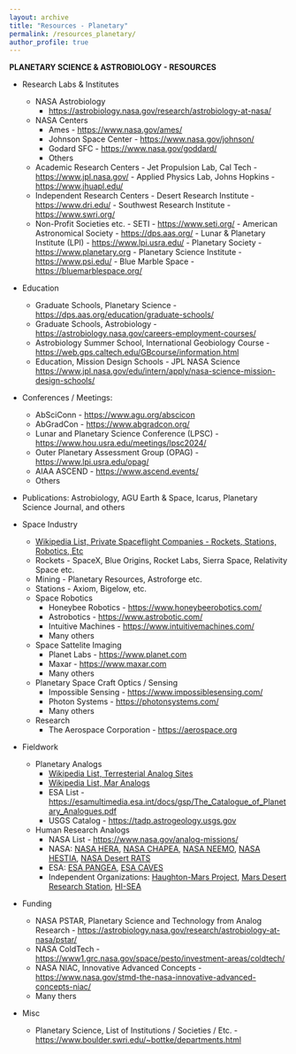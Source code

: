 ```yaml
---
layout: archive
title: "Resources - Planetary"
permalink: /resources_planetary/
author_profile: true
---
```


**PLANETARY SCIENCE & ASTROBIOLOGY - RESOURCES**

- Research Labs & Institutes
	- NASA Astrobiology 
		- https://astrobiology.nasa.gov/research/astrobiology-at-nasa/
  	- NASA Centers
		- Ames - https://www.nasa.gov/ames/
		- Johnson Space Center - https://www.nasa.gov/johnson/
		- Godard SFC - https://www.nasa.gov/goddard/
		- Others
  - Academic Research Centers
		- Jet Propulsion Lab, Cal Tech - https://www.jpl.nasa.gov/
		- Applied Physics Lab, Johns Hopkins - https://www.jhuapl.edu/
  - Independent Research Centers 
		- Desert Research Institute - https://www.dri.edu/
		- Southwest Research Institute - https://www.swri.org/
  - Non-Profit Societies etc.
		- SETI - https://www.seti.org/
		- American Astronomical Society - https://dps.aas.org/
		- Lunar & Planetary Institute (LPI) - https://www.lpi.usra.edu/
		- Planetary Society - https://www.planetary.org
		- Planetary Science Institute - https://www.psi.edu/
		- Blue Marble Space - https://bluemarblespace.org/

- Education
	- Graduate Schools, Planetary Science - https://dps.aas.org/education/graduate-schools/
	- Graduate Schools, Astrobiology - https://astrobiology.nasa.gov/careers-employment-courses/
	- Astrobiology Summer School, International Geobiology Course - https://web.gps.caltech.edu/GBcourse/information.html
	- Education, Mission Design Schools - JPL NASA Science  https://www.jpl.nasa.gov/edu/intern/apply/nasa-science-mission-design-schools/

- Conferences / Meetings: 
	- AbSciConn - https://www.agu.org/abscicon
	- AbGradCon - https://www.abgradcon.org/
	- Lunar and Planetary Science Conference (LPSC) - https://www.hou.usra.edu/meetings/lpsc2024/
	- Outer Planetary Assessment Group (OPAG) - https://www.lpi.usra.edu/opag/
	- AIAA ASCEND - https://www.ascend.events/
	- Others

- Publications: Astrobiology, AGU Earth & Space, Icarus, Planetary Science Journal, and others


- Space Industry
	- [Wikipedia List, Private Spaceflight Companies - Rockets, Stations, Robotics, Etc](https://en.wikipedia.org/wiki/List_of_private_spaceflight_companies)
	- Rockets - SpaceX, Blue Origins, Rocket Labs, Sierra Space, Relativity Space etc.
	- Mining - Planetary Resources, Astroforge etc.
	- Stations - Axiom, Bigelow, etc.
	- Space Robotics
		- Honeybee Robotics - https://www.honeybeerobotics.com/
		- Astrobotics - https://www.astrobotic.com/
		- Intuitive Machines - https://www.intuitivemachines.com/
		- Many others
	- Space Sattelite Imaging
		- Planet Labs - https://www.planet.com
		- Maxar - https://www.maxar.com
		- Many others
	- Planetary Space Craft Optics / Sensing
		- Impossible Sensing - https://www.impossiblesensing.com/
		- Photon Systems - https://photonsystems.com/
		- Many others
	- Research
		- The Aerospace Corporation - https://aerospace.org


- Fieldwork
	- Planetary Analogs
		- [Wikipedia List, Terresterial Analog Sites](https://en.wikipedia.org/wiki/Terrestrial_analogue_site)
		- [Wikipedia List, Mar Analogs](https://en.wikipedia.org/wiki/List_of_Mars_analogs)
		- ESA List - https://esamultimedia.esa.int/docs/gsp/The_Catalogue_of_Planetary_Analogues.pdf
		- USGS Catalog - https://tadp.astrogeology.usgs.gov
	- Human Research Analogs
		- NASA List - https://www.nasa.gov/analog-missions/
		- NASA: [NASA HERA](https://analogstudies.jsc.nasa.gov/hera), [NASA CHAPEA](https://www.nasa.gov/humans-in-space/chapea/), [NASA NEEMO](https://www.nasa.gov/mission/neemo/), [NASA HESTIA](https://www.nasa.gov/mission/hestia/), [NASA Desert RATS](https://www.nasa.gov/mission/desert-research-and-technology-studies-desert-rats/) 
		- ESA: [ESA PANGEA](https://www.esa.int/Science_Exploration/Human_and_Robotic_Exploration/CAVES_and_Pangaea/What_is_PANGAEA), [ESA CAVES](https://www.esa.int/Science_Exploration/Human_and_Robotic_Exploration/CAVES_and_Pangaea/What_is_CAVES)
		- Independent Organizations: [Haughton-Mars Project](https://www.marsinstitute.no/hmp), [Mars Desert Research Station](http://mdrs.marssociety.org), [HI-SEA](https://www.hi-seas.org)

- Funding
	- NASA PSTAR, Planetary Science and Technology from Analog Research - https://astrobiology.nasa.gov/research/astrobiology-at-nasa/pstar/
	- NASA ColdTech - https://www1.grc.nasa.gov/space/pesto/investment-areas/coldtech/
	- NASA NIAC, Innovative Advanced Concepts - https://www.nasa.gov/stmd-the-nasa-innovative-advanced-concepts-niac/
	- Many thers

	
- Misc
	- Planetary Science, List of Institutions / Societies / Etc. - https://www.boulder.swri.edu/~bottke/departments.html

	
	
<!---
Need to update / review

NASA Robotics: https://www.nasa.gov/astrobee/, humanoid one

--->
